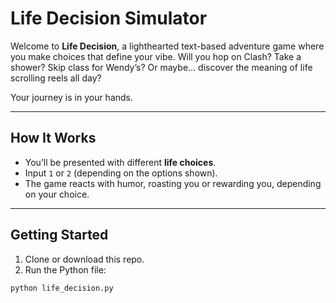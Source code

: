# Life Decision Simulator  

Welcome to **Life Decision**, a lighthearted text-based adventure game where you make choices that define your vibe. Will you hop on Clash? Take a shower? Skip class for Wendy’s? Or maybe… discover the meaning of life scrolling reels all day?  

Your journey is in your hands.  

---

## How It Works  

- You’ll be presented with different **life choices**.  
- Input `1` or `2` (depending on the options shown).  
- The game reacts with humor, roasting you or rewarding you, depending on your choice.  

---

## Getting Started  

1. Clone or download this repo.  
2. Run the Python file:  

```bash
python life_decision.py
 
